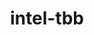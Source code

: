 ---
title: "intel-tbb"
layout: cache
categories: [package, develop-2024-12-15]
meta: {"versions": ["2021.12.0"], "compilers": ["gcc@=11.1.0", "gcc@=11.4.0", "gcc@=13.2.0", "gcc@=7.3.1", "gcc@=9.4.0", "oneapi@=2024.2.1"], "oss": ["amzn2", "ubuntu20.04", "ubuntu22.04", "ubuntu24.04"], "platforms": ["linux"], "targets": ["aarch64", "neoverse_n1", "neoverse_v1", "neoverse_v2", "ppc64le", "x86_64_v3"], "stacks": ["aws-isc", "aws-isc-aarch64", "data-vis-sdk", "e4s", "e4s-neoverse-v2", "e4s-neoverse_v1", "e4s-oneapi", "e4s-power", "e4s-rocm-external", "ml-linux-x86_64-cpu", "ml-linux-x86_64-cuda", "root", "tutorial"], "num_specs": 13, "num_specs_by_stack": {"root": 13, "aws-isc-aarch64": 2, "aws-isc": 1, "e4s-power": 1, "data-vis-sdk": 1, "e4s-neoverse_v1": 1, "e4s-neoverse-v2": 1, "tutorial": 1, "e4s": 2, "e4s-rocm-external": 1, "e4s-oneapi": 2, "ml-linux-x86_64-cuda": 1, "ml-linux-x86_64-cpu": 1}}
spec_details: [{"hash": "l4oqd7l5x53g6ygzhi3tax7j6z4dcbx5", "compiler": "gcc@=7.3.1", "versions": ["2021.12.0"], "os": "amzn2", "platform": "linux", "target": "aarch64", "variants": ["build_system=cmake", "build_type=Release", "cxxstd=default", "generator=make", "~ipo", "+shared", "+tm"], "stacks": ["root", "aws-isc-aarch64"], "size": "-", "tarball": "https://binaries.spack.io/develop-2024-12-15/build_cache/linux-amzn2-aarch64/gcc-7.3.1/intel-tbb-2021.12.0/linux-amzn2-aarch64-gcc-7.3.1-intel-tbb-2021.12.0-l4oqd7l5x53g6ygzhi3tax7j6z4dcbx5.spack"}, {"hash": "vlsqqje5aupb3uisep5uege2ceaqcxor", "compiler": "gcc@=7.3.1", "versions": ["2021.12.0"], "os": "amzn2", "platform": "linux", "target": "neoverse_n1", "variants": ["build_system=cmake", "build_type=Release", "cxxstd=default", "generator=make", "~ipo", "+shared", "+tm"], "stacks": ["root", "aws-isc-aarch64"], "size": "-", "tarball": "https://binaries.spack.io/develop-2024-12-15/build_cache/linux-amzn2-neoverse_n1/gcc-7.3.1/intel-tbb-2021.12.0/linux-amzn2-neoverse_n1-gcc-7.3.1-intel-tbb-2021.12.0-vlsqqje5aupb3uisep5uege2ceaqcxor.spack"}, {"hash": "txn3jilca4e67qgjiuaph7wryo4tjl2a", "compiler": "gcc@=7.3.1", "versions": ["2021.12.0"], "os": "amzn2", "platform": "linux", "target": "x86_64_v3", "variants": ["build_system=cmake", "build_type=Release", "cxxstd=default", "generator=make", "~ipo", "+shared", "+tm"], "stacks": ["root", "aws-isc"], "size": "-", "tarball": "https://binaries.spack.io/develop-2024-12-15/build_cache/linux-amzn2-x86_64_v3/gcc-7.3.1/intel-tbb-2021.12.0/linux-amzn2-x86_64_v3-gcc-7.3.1-intel-tbb-2021.12.0-txn3jilca4e67qgjiuaph7wryo4tjl2a.spack"}, {"hash": "h2outmgo6l5jg34jjps5pgjyymbl576a", "compiler": "gcc@=9.4.0", "versions": ["2021.12.0"], "os": "ubuntu20.04", "platform": "linux", "target": "ppc64le", "variants": ["build_system=cmake", "build_type=Release", "cxxstd=default", "generator=make", "~ipo", "+shared", "+tm"], "stacks": ["root", "e4s-power"], "size": "-", "tarball": "https://binaries.spack.io/develop-2024-12-15/build_cache/linux-ubuntu20.04-ppc64le/gcc-9.4.0/intel-tbb-2021.12.0/linux-ubuntu20.04-ppc64le-gcc-9.4.0-intel-tbb-2021.12.0-h2outmgo6l5jg34jjps5pgjyymbl576a.spack"}, {"hash": "3nssvoodys73jnglplsnbj2pm34xmnjt", "compiler": "gcc@=11.1.0", "versions": ["2021.12.0"], "os": "ubuntu20.04", "platform": "linux", "target": "x86_64_v3", "variants": ["build_system=cmake", "build_type=Release", "cxxstd=default", "generator=make", "~ipo", "+shared", "+tm"], "stacks": ["root", "data-vis-sdk"], "size": "-", "tarball": "https://binaries.spack.io/develop-2024-12-15/build_cache/linux-ubuntu20.04-x86_64_v3/gcc-11.1.0/intel-tbb-2021.12.0/linux-ubuntu20.04-x86_64_v3-gcc-11.1.0-intel-tbb-2021.12.0-3nssvoodys73jnglplsnbj2pm34xmnjt.spack"}, {"hash": "wjobp2osugqw7dffqm7gjjwd6a4sja35", "compiler": "gcc@=11.4.0", "versions": ["2021.12.0"], "os": "ubuntu22.04", "platform": "linux", "target": "neoverse_v1", "variants": ["build_system=cmake", "build_type=Release", "cxxstd=default", "generator=make", "~ipo", "+shared", "+tm"], "stacks": ["root", "e4s-neoverse_v1"], "size": "-", "tarball": "https://binaries.spack.io/develop-2024-12-15/build_cache/linux-ubuntu22.04-neoverse_v1/gcc-11.4.0/intel-tbb-2021.12.0/linux-ubuntu22.04-neoverse_v1-gcc-11.4.0-intel-tbb-2021.12.0-wjobp2osugqw7dffqm7gjjwd6a4sja35.spack"}, {"hash": "a6rqlli55ehhbq35t22ypcfgc7mpvrr3", "compiler": "gcc@=11.4.0", "versions": ["2021.12.0"], "os": "ubuntu22.04", "platform": "linux", "target": "neoverse_v2", "variants": ["build_system=cmake", "build_type=Release", "cxxstd=default", "generator=make", "~ipo", "+shared", "+tm"], "stacks": ["root", "e4s-neoverse-v2"], "size": "-", "tarball": "https://binaries.spack.io/develop-2024-12-15/build_cache/linux-ubuntu22.04-neoverse_v2/gcc-11.4.0/intel-tbb-2021.12.0/linux-ubuntu22.04-neoverse_v2-gcc-11.4.0-intel-tbb-2021.12.0-a6rqlli55ehhbq35t22ypcfgc7mpvrr3.spack"}, {"hash": "5ss4ffesyjp5pgr7nsszj2c2ptqo3zib", "compiler": "gcc@=11.4.0", "versions": ["2021.12.0"], "os": "ubuntu22.04", "platform": "linux", "target": "x86_64_v3", "variants": ["build_system=cmake", "build_type=Release", "cxxstd=default", "generator=make", "~ipo", "+shared", "+tm"], "stacks": ["root", "tutorial", "e4s", "e4s-rocm-external"], "size": "-", "tarball": "https://binaries.spack.io/develop-2024-12-15/build_cache/linux-ubuntu22.04-x86_64_v3/gcc-11.4.0/intel-tbb-2021.12.0/linux-ubuntu22.04-x86_64_v3-gcc-11.4.0-intel-tbb-2021.12.0-5ss4ffesyjp5pgr7nsszj2c2ptqo3zib.spack"}, {"hash": "npoxipoujay6qehslzsixnlzja4vo6b4", "compiler": "gcc@=11.4.0", "versions": ["2021.12.0"], "os": "ubuntu22.04", "platform": "linux", "target": "x86_64_v3", "variants": ["build_system=cmake", "build_type=Release", "cxxstd=default", "generator=make", "~ipo", "+shared", "+tm"], "stacks": ["root", "e4s"], "size": "-", "tarball": "https://binaries.spack.io/develop-2024-12-15/build_cache/linux-ubuntu22.04-x86_64_v3/gcc-11.4.0/intel-tbb-2021.12.0/linux-ubuntu22.04-x86_64_v3-gcc-11.4.0-intel-tbb-2021.12.0-npoxipoujay6qehslzsixnlzja4vo6b4.spack"}, {"hash": "a4llmszelbflvf5w5f7at3jumiqf4d4q", "compiler": "oneapi@=2024.2.1", "versions": ["2021.12.0"], "os": "ubuntu22.04", "platform": "linux", "target": "x86_64_v3", "variants": ["build_system=cmake", "build_type=Release", "cxxstd=default", "generator=make", "~ipo", "+shared", "+tm"], "stacks": ["e4s-oneapi", "root"], "size": "-", "tarball": "https://binaries.spack.io/develop-2024-12-15/build_cache/linux-ubuntu22.04-x86_64_v3/oneapi-2024.2.1/intel-tbb-2021.12.0/linux-ubuntu22.04-x86_64_v3-oneapi-2024.2.1-intel-tbb-2021.12.0-a4llmszelbflvf5w5f7at3jumiqf4d4q.spack"}, {"hash": "dmd3tnpachnilufxhkagnnrnngjiwkfi", "compiler": "oneapi@=2024.2.1", "versions": ["2021.12.0"], "os": "ubuntu22.04", "platform": "linux", "target": "x86_64_v3", "variants": ["build_system=cmake", "build_type=Release", "cxxstd=default", "generator=make", "~ipo", "+shared", "+tm"], "stacks": ["e4s-oneapi", "root"], "size": "-", "tarball": "https://binaries.spack.io/develop-2024-12-15/build_cache/linux-ubuntu22.04-x86_64_v3/oneapi-2024.2.1/intel-tbb-2021.12.0/linux-ubuntu22.04-x86_64_v3-oneapi-2024.2.1-intel-tbb-2021.12.0-dmd3tnpachnilufxhkagnnrnngjiwkfi.spack"}, {"hash": "2umpkg6lng4ik3b5pftdcb2b2bzg7g24", "compiler": "gcc@=13.2.0", "versions": ["2021.12.0"], "os": "ubuntu24.04", "platform": "linux", "target": "x86_64_v3", "variants": ["build_system=cmake", "build_type=Release", "cxxstd=default", "generator=make", "~ipo", "+shared", "+tm"], "stacks": ["root", "ml-linux-x86_64-cuda"], "size": "-", "tarball": "https://binaries.spack.io/develop-2024-12-15/build_cache/linux-ubuntu24.04-x86_64_v3/gcc-13.2.0/intel-tbb-2021.12.0/linux-ubuntu24.04-x86_64_v3-gcc-13.2.0-intel-tbb-2021.12.0-2umpkg6lng4ik3b5pftdcb2b2bzg7g24.spack"}, {"hash": "ca32xxiuoqyv3ck3n2wwyirkb2fgkuti", "compiler": "gcc@=13.2.0", "versions": ["2021.12.0"], "os": "ubuntu24.04", "platform": "linux", "target": "x86_64_v3", "variants": ["build_system=cmake", "build_type=Release", "cxxstd=default", "generator=make", "~ipo", "+shared", "+tm"], "stacks": ["root", "ml-linux-x86_64-cpu"], "size": "-", "tarball": "https://binaries.spack.io/develop-2024-12-15/build_cache/linux-ubuntu24.04-x86_64_v3/gcc-13.2.0/intel-tbb-2021.12.0/linux-ubuntu24.04-x86_64_v3-gcc-13.2.0-intel-tbb-2021.12.0-ca32xxiuoqyv3ck3n2wwyirkb2fgkuti.spack"}]
---